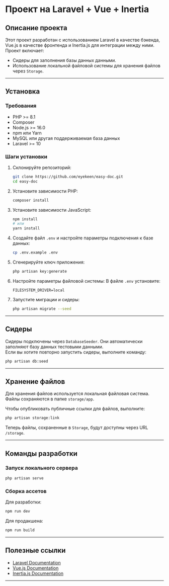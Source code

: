 # Проект на Laravel + Vue + Inertia

## Описание проекта

Этот проект разработан с использованием Laravel в качестве бэкенда, Vue.js в качестве фронтенда и Inertia.js для интеграции между ними.  
Проект включает:
- Сидеры для заполнения базы данных данными.
- Использование локальной файловой системы для хранения файлов через `Storage`.

---

## Установка

### Требования
- PHP >= 8.1
- Composer
- Node.js >= 16.0
- npm или Yarn
- MySQL или другая поддерживаемая база данных
- Laravel >= 10

### Шаги установки

1. Склонируйте репозиторий:
   ```bash
   git clone https://github.com/eyekeen/easy-doc.git
   cd easy-doc
   ```

2. Установите зависимости PHP:
   ```bash
   composer install
   ```

3. Установите зависимости JavaScript:
   ```bash
   npm install
   # или
   yarn install
   ```

4. Создайте файл `.env` и настройте параметры подключения к базе данных:
   ```bash
   cp .env.example .env
   ```

5. Сгенерируйте ключ приложения:
   ```bash
   php artisan key:generate
   ```

6. Настройте параметры файловой системы:
   В файле `.env` установите:
   ```env
   FILESYSTEM_DRIVER=local
   ```

7. Запустите миграции и сидеры:
   ```bash
   php artisan migrate --seed
   ```

---

## Сидеры

Сидеры подключены через `DatabaseSeeder`. Они автоматически заполняют базу данных тестовыми данными.  
Если вы хотите повторно запустить сидеры, выполните команду:
```bash
php artisan db:seed
```

---

## Хранение файлов

Для хранения файлов используется локальная файловая система. Файлы сохраняются в папке `storage/app`.

Чтобы опубликовать публичные ссылки для файлов, выполните:
```bash
php artisan storage:link
```

Теперь файлы, сохраненные в `Storage`, будут доступны через URL `/storage`.

---

## Команды разработки

### Запуск локального сервера
```bash
php artisan serve
```

### Сборка ассетов
Для разработки:
```bash
npm run dev
```
Для продакшена:
```bash
npm run build
```

---

## Полезные ссылки

- [Laravel Documentation](https://laravel.com/docs)
- [Vue.js Documentation](https://vuejs.org/guide/introduction.html)
- [Inertia.js Documentation](https://inertiajs.com/)

---
